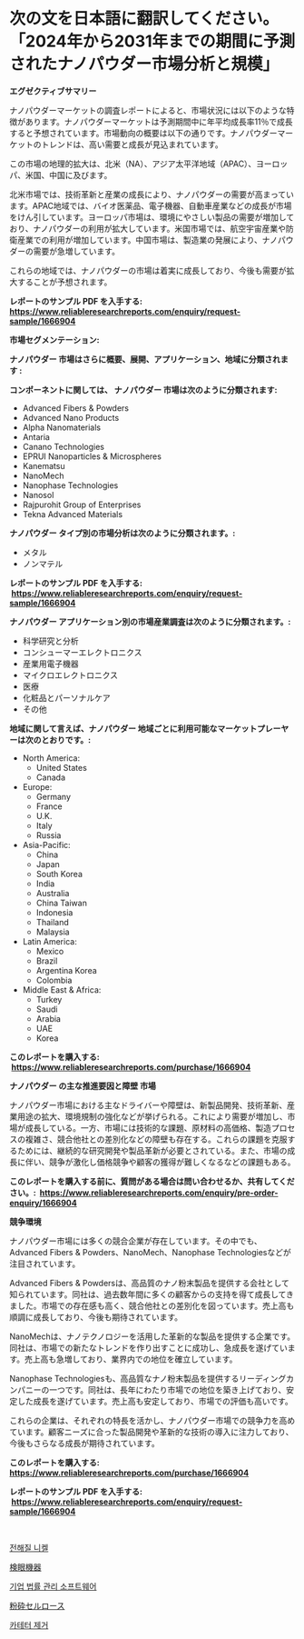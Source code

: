 <p><h1>次の文を日本語に翻訳してください。「2024年から2031年までの期間に予測されたナノパウダー市場分析と規模」</h1></p><p><strong>エグゼクティブサマリー</strong></p>
<p><p>ナノパウダーマーケットの調査レポートによると、市場状況には以下のような特徴があります。ナノパウダーマーケットは予測期間中に年平均成長率11％で成長すると予想されています。市場動向の概要は以下の通りです。ナノパウダーマーケットのトレンドは、高い需要と成長が見込まれています。</p><p>この市場の地理的拡大は、北米（NA）、アジア太平洋地域（APAC）、ヨーロッパ、米国、中国に及びます。</p><p>北米市場では、技術革新と産業の成長により、ナノパウダーの需要が高まっています。APAC地域では、バイオ医薬品、電子機器、自動車産業などの成長が市場をけん引しています。ヨーロッパ市場は、環境にやさしい製品の需要が増加しており、ナノパウダーの利用が拡大しています。米国市場では、航空宇宙産業や防衛産業での利用が増加しています。中国市場は、製造業の発展により、ナノパウダーの需要が急増しています。</p><p>これらの地域では、ナノパウダーの市場は着実に成長しており、今後も需要が拡大することが予想されます。</p></p>
<p><strong>レポートのサンプル PDF を入手する: <a href="https://www.reliableresearchreports.com/enquiry/request-sample/1666904">https://www.reliableresearchreports.com/enquiry/request-sample/1666904</a></strong></p>
<p><strong>市場セグメンテーション:</strong></p>
<p><strong> ナノパウダー 市場はさらに概要、展開、アプリケーション、地域に分類されます :</strong></p>
<p><strong>コンポーネントに関しては、 ナノパウダー 市場は次のように分類されます: &nbsp;</strong></p>
<p><ul><li>Advanced Fibers & Powders</li><li>Advanced Nano Products</li><li>Alpha Nanomaterials</li><li>Antaria</li><li>Canano Technologies</li><li>EPRUI Nanoparticles & Microspheres</li><li>Kanematsu</li><li>NanoMech</li><li>Nanophase Technologies</li><li>Nanosol</li><li>Rajpurohit Group of Enterprises</li><li>Tekna Advanced Materials</li></ul></p>
<p><strong> ナノパウダー タイプ別の市場分析は次のように分類されます。:</strong></p>
<p><ul><li>メタル</li><li>ノンマテル</li></ul></p>
<p><strong>レポートのサンプル PDF を入手する: &nbsp;<a href="https://www.reliableresearchreports.com/enquiry/request-sample/1666904">https://www.reliableresearchreports.com/enquiry/request-sample/1666904</a></strong></p>
<p><strong> ナノパウダー アプリケーション別の市場産業調査は次のように分類されます。:</strong></p>
<p><ul><li>科学研究と分析</li><li>コンシューマーエレクトロニクス</li><li>産業用電子機器</li><li>マイクロエレクトロニクス</li><li>医療</li><li>化粧品とパーソナルケア</li><li>その他</li></ul></p>
<p><strong>地域に関して言えば、ナノパウダー 地域ごとに利用可能なマーケットプレーヤーは次のとおりです。:</strong></p>
<p><ul>
    <li>
        North America:
        <ul>
            <li>United States</li>
            <li>Canada</li>
        </ul>
    </li>
    <li>
        Europe:
        <ul>
            <li>Germany</li>
            <li>France</li>
            <li>U.K.</li>
            <li>Italy</li>
            <li>Russia</li>
        </ul>
    </li>
    <li>
        Asia-Pacific:
        <ul>
            <li>China</li>
            <li>Japan</li>
            <li>South Korea</li>
            <li>India</li>
            <li>Australia</li>
            <li>China Taiwan</li>
            <li>Indonesia</li>
            <li>Thailand</li>
            <li>Malaysia</li>
        </ul>
    </li>
    <li>
        Latin America:
        <ul>
            <li>Mexico</li>
            <li>Brazil</li>
            <li>Argentina Korea</li>
            <li>Colombia</li>
        </ul>
    </li>
    <li>
        Middle East & Africa:
        <ul>
            <li>Turkey</li>
            <li>Saudi</li>
            <li>Arabia</li>
            <li>UAE</li>
            <li>Korea</li>
        </ul>
    </li>
    </ul></p>
<p><strong>このレポートを購入する: &nbsp;<a href="https://www.reliableresearchreports.com/purchase/1666904">https://www.reliableresearchreports.com/purchase/1666904</a></strong></p>
<p><strong>ナノパウダー の主な推進要因と障壁 市場</strong></p>
<p><p>ナノパウダー市場における主なドライバーや障壁は、新製品開発、技術革新、産業用途の拡大、環境規制の強化などが挙げられる。これにより需要が増加し、市場が成長している。一方、市場には技術的な課題、原材料の高価格、製造プロセスの複雑さ、競合他社との差別化などの障壁も存在する。これらの課題を克服するためには、継続的な研究開発や製品革新が必要とされている。また、市場の成長に伴い、競争が激化し価格競争や顧客の獲得が難しくなるなどの課題もある。</p></p>
<p><strong>このレポートを購入する前に、質問がある場合は問い合わせるか、共有してください。:&nbsp; <a href="https://www.reliableresearchreports.com/enquiry/pre-order-enquiry/1666904">https://www.reliableresearchreports.com/enquiry/pre-order-enquiry/1666904</a></strong></p>
<p><strong>競争環境</strong></p>
<p><p>ナノパウダー市場には多くの競合企業が存在しています。その中でも、Advanced Fibers & Powders、NanoMech、Nanophase Technologiesなどが注目されています。</p><p>Advanced Fibers & Powdersは、高品質のナノ粉末製品を提供する会社として知られています。同社は、過去数年間に多くの顧客からの支持を得て成長してきました。市場での存在感も高く、競合他社との差別化を図っています。売上高も順調に成長しており、今後も期待されています。</p><p>NanoMechは、ナノテクノロジーを活用した革新的な製品を提供する企業です。同社は、市場での新たなトレンドを作り出すことに成功し、急成長を遂げています。売上高も急増しており、業界内での地位を確立しています。</p><p>Nanophase Technologiesも、高品質なナノ粉末製品を提供するリーディングカンパニーの一つです。同社は、長年にわたり市場での地位を築き上げており、安定した成長を遂げています。売上高も安定しており、市場での評価も高いです。</p><p>これらの企業は、それぞれの特長を活かし、ナノパウダー市場での競争力を高めています。顧客ニーズに合った製品開発や革新的な技術の導入に注力しており、今後もさらなる成長が期待されています。</p></p>
<p><strong>このレポートを購入する: &nbsp; <a href="https://www.reliableresearchreports.com/purchase/1666904">https://www.reliableresearchreports.com/purchase/1666904</a></strong></p>
<p><strong>レポートのサンプル PDF を入手する: &nbsp;<a href="https://www.reliableresearchreports.com/enquiry/request-sample/1666904">https://www.reliableresearchreports.com/enquiry/request-sample/1666904</a></strong><strong></strong></p>
<p>&nbsp;</p>
<p><p><a href="https://medium.com/@dudleyferry/%EC%A0%84%ED%95%B4-%EB%8B%88%EC%BC%88-%EC%8B%9C%EC%9E%A5-%EC%A2%85%EB%A5%98-%EC%9D%91%EC%9A%A9-%EB%B0%8F-%EC%A7%80%EB%A6%AC%EC%97%90-%EB%8C%80%ED%95%9C-%ED%8F%AC%EA%B4%84%EC%A0%81%EC%9D%B8-%ED%8F%89%EA%B0%80-5c8b77a9c330">전해질 니켈</a></p><p><a href="https://medium.com/@urinalisis45667/%E8%A6%96%E5%8A%9B%E6%A4%9C%E6%9F%BB%E5%99%A8%E5%85%B7%E5%B8%82%E5%A0%B4%E8%A6%8F%E6%A8%A1-%E5%B8%82%E5%A0%B4%E3%81%AE%E5%B1%95%E6%9C%9B%E3%81%A8%E5%B8%82%E5%A0%B4%E4%BA%88%E6%B8%AC-2024%E5%B9%B4%E3%81%8B%E3%82%892031%E5%B9%B4-13672154d3a8">検眼機器</a></p><p><a href="https://github.com/CorEmtymerich56566/Market-Research-Report-List-1/blob/main/808029413426.md">기업 법률 관리 소프트웨어</a></p><p><a href="https://medium.com/@johndory19/%E3%82%B0%E3%83%A9%E3%82%A6%E3%83%B3%E3%83%89%E3%82%BB%E3%83%AB%E3%83%AD%E3%83%BC%E3%82%B9%E3%81%AE%E5%B8%82%E5%A0%B4%E8%A6%8F%E6%A8%A1%E3%81%A8%E5%B8%82%E5%A0%B4%E5%8B%95%E5%90%91-%E5%AE%8C%E5%85%A8%E3%81%AA%E6%A5%AD%E7%95%8C%E6%A6%82%E8%A6%81-2024-2031%E5%B9%B4-4564c9442d57">粉砕セルロース</a></p><p><a href="https://medium.com/@maxinewilloughby/%EC%B9%B4%ED%85%8C%ED%84%B0-%EC%86%8C%EC%9E%91-%EB%B0%8F-%EC%8B%9C%EC%9E%A5-%EB%8F%99%ED%96%A5-%EC%99%84%EC%A0%84%ED%95%9C-%EC%82%B0%EC%97%85-%EA%B0%9C%EC%9A%94-2024%EB%85%84%EB%B6%80%ED%84%B0-2031%EB%85%84%EA%B9%8C%EC%A7%80-40238e7406b0">카테터 제거</a></p></p>